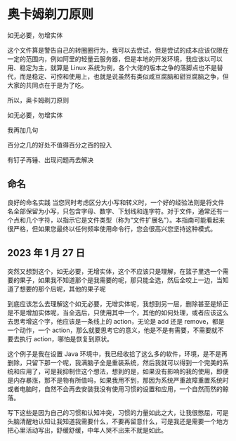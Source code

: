 # 奥卡姆剃刀原则

如无必要，勿增实体

这个文件算是警告自己的转圈圈行为，我可以去尝试，但是尝试的成本应该仅限在一定的范围内，例如阿里的轻量云服务器，但是本地的开发环境，我应该以可以用、稳定为主，就算是 Linux 系统为例，各个大佬的版本之争的落脚点也不是替代，而是稳定、可控和使用上，也就是说虽然有类似咸豆腐脑和甜豆腐脑之争，但大家的共同点在于是为了吃。

所以，奥卡姆剃刀原则

如无必要，勿增实体

我再加几句

百分之几的好处不值得百分之百的投入

有钉子再锤、出现问题再去解决

## 命名

良好的命名实践
当您同时考虑区分大小写和转义时，一个好的经验法则是将文件名全部保留为小写，只包含字母、数字、下划线和连字符。对于文件，通常还有一个点和几个字符，以指示它是文件类型（称为“文件扩展名”）。本指南可能看起来很严格，但如果您最终以任何频率使用命令行，您会很高兴您坚持这种模式。

## 2023 年 1 月 27 日

突然又想到这个，如无必要，无增实体，这个不应该只是理解，在篮子里选一个需要的果子，如果我不知道那个是我需要的呢，那只能全选，然后全咬上一边，当知道了想要的那个后呢，其他的果子呢

到底应该怎么去理解这个如无必要，无增实体呢，我想到另一层，删除甚至是矫正是不是增加实体呢，当全选后，只使用其中一个，其他的如何处理，或者应该这么去思考增这个字，他应该是一条线上的 action，无论是 add 还是 remove，都是一个动作，一个 action，那么就要思考它的意义，他是不是有需要，不需要就不要去执行 action，哪怕是恢复到原状。

这个例子是我在设置 Java 环境中，我已经收拾了这么多的软件，环境，是不是再删除，只留下那一个呢，我满脑子全是重装系统，然后我就可以得到一个完美的系统和应用了，可是我抑制住这个想法，想到的是，如果没有影响的我的使用，即便是内存暴涨，那不是物有所值吗，如果我用不到，那因为系统严重故障重置系统时或者电脑时，自然不会再去安装我没有使用习惯的设置和应用，一个自然而然的鲸落。

写下这些是因为自己的习惯和认知冲突，习惯的力量如此之大，让我很憋屈，可是头脑清醒地认知让我知道我需要什么，不要再留意什么，可是我还是需要一个地方把心里活动写出，舒缓舒缓，中年人哭不出来不就是如此。
